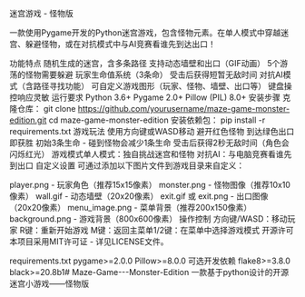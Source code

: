 迷宫游戏 - 怪物版

一款使用Pygame开发的Python迷宫游戏，包含怪物元素。在单人模式中穿越迷宫、躲避怪物，或在对抗模式中与AI竞赛看谁先到达出口！

功能特点
随机生成的迷宫，含多条路径
支持动态墙壁和出口（GIF动画）
5个游荡的怪物需要躲避
玩家生命值系统（3条命）
受击后获得短暂无敌时间
对抗AI模式（含路径寻找功能）
可自定义游戏图形（玩家、怪物、墙壁、出口等）
键盘操控响应灵敏
运行要求
Python 3.6+
Pygame 2.0+
Pillow (PIL) 8.0+
安装步骤
克隆仓库：
git clone https://github.com/yourusername/maze-game-monster-edition.git
cd maze-game-monster-edition
安装依赖包：
pip install -r requirements.txt
游戏玩法
使用方向键或WASD移动
避开红色怪物
到达绿色出口即获胜
初始3条生命 - 碰到怪物会减少1条生命
受击后获得2秒无敌时间（角色会闪烁红光）
游戏模式
​​单人模式​​：独自挑战迷宫和怪物
​​对抗AI​​：与电脑竞赛看谁先到出口
自定义设置
可通过添加以下图片文件到游戏目录来自定义：

player.png - 玩家角色（推荐15x15像素）
monster.png - 怪物图像（推荐10x10像素）
wall.gif - 动态墙壁（20x20像素）
exit.gif 或 exit.png - 出口图像（20x20像素）
menu_image.png - 菜单背景（推荐200x150像素）
background.png - 游戏背景（800x600像素）
操作控制
​​方向键/WASD​​：移动玩家
​​R键​​：重新开始游戏
​​M键​​：返回主菜单
​​1/2键​​：在菜单中选择游戏模式
开源许可
本项目采用MIT许可证 - 详见LICENSE文件。

requirements.txt
pygame>=2.0.0
Pillow>=8.0.0
可选开发依赖
flake8>=3.8.0
black>=20.8b1# Maze-Game---Monster-Edition
一款基于python设计的开源迷宫小游戏——怪物版
